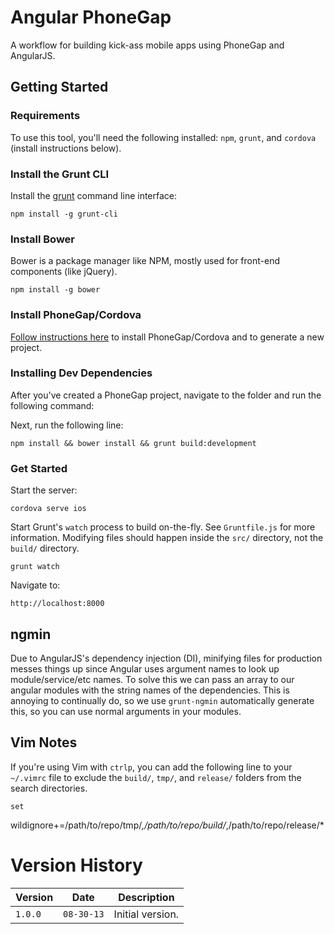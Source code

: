 # Angular PhoneGap

A workflow for building kick-ass mobile apps using PhoneGap and
AngularJS.

## Getting Started

### Requirements

To use this tool, you'll need the following installed: `npm`, `grunt`, and `cordova` (install instructions below).

### Install the Grunt CLI

Install the [grunt](http://gruntjs.com) command line interface:

    npm install -g grunt-cli

### Install Bower

Bower is a package manager like NPM, mostly used for front-end components (like jQuery).

    npm install -g bower

### Install PhoneGap/Cordova

[Follow instructions here](http://docs.phonegap.com/en/2.9.0/guide_cli_index.md.html#The%20Cordova%20Command-line%20Interface)
to install PhoneGap/Cordova and to generate a new project.

### Installing Dev Dependencies

After you've created a PhoneGap project, navigate to the folder and run
the following command:

Next, run the following line:

    npm install && bower install && grunt build:development


### Get Started

Start the server:

    cordova serve ios

Start Grunt's `watch` process to build on-the-fly. See `Gruntfile.js`
for more information. Modifying files should happen inside the `src/`
directory, not the `build/` directory.

    grunt watch

Navigate to:

    http://localhost:8000

## ngmin 

Due to AngularJS's dependency injection (DI), minifying files for
production messes things up since Angular uses argument names to look
up module/service/etc names. To solve this we can pass an array to our
angular modules with the string names of the dependencies. This is
annoying to continually do, so we use `grunt-ngmin` automatically
generate this, so you can use normal arguments in your modules.


## Vim Notes

If you're using Vim with `ctrlp`, you can add the following line to your
`~/.vimrc` file to exclude the `build/`, `tmp/`, and `release/` folders
from the search directories.

    set
wildignore+=/path/to/repo/tmp/*,/path/to/repo/build/*,/path/to/repo/release/*



# Version History

Version  | Date       | Description
-------- | ---------- | ------------
`1.0.0`  | `08-30-13` | Initial version.
